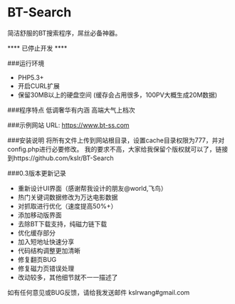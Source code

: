 BT-Search
=========
简洁舒服的BT搜索程序，屌丝必备神器。

**** 已停止开发 ****

###运行环境
* PHP5.3+
* 开启CURL扩展
* 保留30MB以上的硬盘空间
(缓存会占用很多，100PV大概生成20M数据)

###程序特点
低调奢华有内涵 高端大气上档次

###示例网站
URL: https://www.bt-ss.com

###安装说明
将所有文件上传到网站根目录，设置cache目录权限为777，并对config.php进行必要修改。
我的要求不高，大家给我保留个版权就可以了，链接到https://github.com/kslr/BT-Search

###0.3版本更新记录
* 重新设计UI界面（感谢帮我设计的朋友@world,飞鸟）
* 热门关键词数据修改为万达电影数据
* 对抓取进行优化（速度提高50%+）
* 添加移动版界面
* 去除BT下载支持，纯磁力链下载
* 优化缓存部分
* 加入短地址快速分享
* 代码结构调整更加清晰
* 修复翻页BUG
* 修复磁力页错误处理
* 改动较多，其他细节就不一一描述了


如有任何意见或BUG反馈，请给我发送邮件 kslrwang#gmail.com
